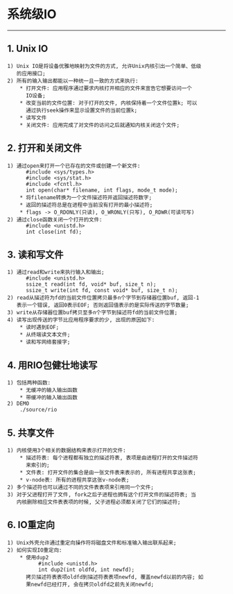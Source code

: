 # **系统级IO**
***


## **1. Unix IO**
    1) Unix IO是将设备优雅地映射为文件的方式, 允许Unix内核引出一个简单、低级
       的应用接口;
    2) 所有的输入输出都能以一种统一且一致的方式来执行:
        * 打开文件: 应用程序通过要求内核打开相应的文件来宣告它想要访问一个
          IO设备;
        * 改变当前的文件位置: 对于打开的文件, 内核保持着一个文件位置k; 可以
          通过执行seek操作来显示设置文件的当前位置k;
        * 读写文件
        * 关闭文件: 应用完成了对文件的访问之后就通知内核关闭这个文件;


## **2. 打开和关闭文件**
    1) 通过open来打开一个已存在的文件或创建一个新文件:
          #include <sys/types.h>
          #include <sys/stat.h>
          #include <fcntl.h>
          int open(char* filename, int flags, mode_t mode);
        * 将filename转换为一个文件描述符并返回描述符数字;
        * 返回的描述符总是在进程中当前没有打开的最小描述符;
        * flags -> O_RDONLY(只读), O_WRONLY(只写), O_RDWR(可读可写)
    2) 通过close函数关闭一个打开的文件:
          #include <unistd.h>
          int close(int fd);


## **3. 读和写文件**
    1) 通过read和write来执行输入和输出;
          #include <unistd.h>
          ssize_t read(int fd, void* buf, size_t n);
          ssize_t write(int fd, const void* buf, size_t n);
    2) read从描述符为fd的当前文件位置拷贝最多n个字节到存储器位置buf, 返回-1
       表示一个错误, 返回0表示EOF; 否则返回值表示的是实际传送的字节数量;
    3) write从存储器位置buf拷贝至多n个字节到描述符fd的当前文件位置;
    4) 读写出现传送的字节比应用程序要求的少, 出现的原因如下:
        * 读时遇到EOF;
        * 从终端读文本文件;
        * 读和写网络套接字;


## **4. 用RIO包健壮地读写**
    1) 包括两种函数:
        * 无缓冲的输入输出函数
        * 带缓冲的输入输出函数
    2) DEMO
        ./source/rio


## **5. 共享文件**
    1) 内核使用3个相关的数据结构来表示打开的文件:
        * 描述符表: 每个进程都有独立的描述符表, 表项是由进程打开的文件描述符
          来索引的;
        * 文件表: 打开文件的集合是由一张文件表来表示的, 所有进程共享这张表;
        * v-node表: 所有的进程共享这张v-node表;
    2) 多个描述符也可以通过不同的文件表表项来引用同一个文件;
    3) 对于父进程打开了文件, fork之后子进程也拥有这个打开文件的描述符表; 当
       内核删除相应文件表表项的时候, 父子进程必须都关闭了它们的描述符;


## **6. IO重定向**
    1) Unix外壳允许通过重定向操作符将磁盘文件和标准输入输出联系起来;
    2) 如何实现IO重定向:
        * 使用dup2
              #include <unistd.h>
              int dup2(int oldfd, int newfd);
          拷贝描述符表表项oldfd到描述符表表项newfd, 覆盖newfd以前的内容; 如
          果newfd已经打开, 会在拷贝oldfd之前先关闭newfd;
